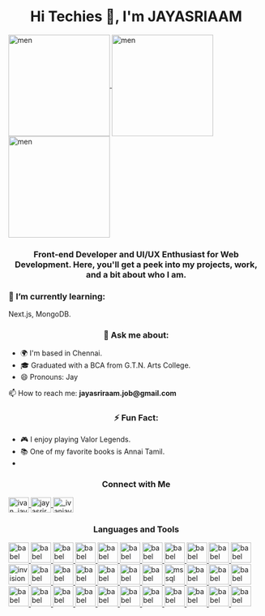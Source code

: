 <h1 align="center">Hi Techies 👋, I'm JAYASRIAAM</h1>

  <a href="https://www.linkedin.com/in/jayasriraam/" target="_blank" rel="noreferrer">
    <img src="https://mir-s3-cdn-cf.behance.net/project_modules/disp/d81e67206598527.66cf2331de8bc.gif" height="200px" align="center" alt="men"/>
      </a>
        <a href="https://jayasriraam.vercel.app/" target="_blank" rel="noreferrer">
<img src="https://mir-s3-cdn-cf.behance.net/project_modules/disp/5cb685206598527.66cf256b7632a.gif" height="200px" align="center" alt="men"/></a>
      </a>
        <a href="https://instagram.com/_ivanjay_" target="_blank" rel="noreferrer">
<img src="https://mir-s3-cdn-cf.behance.net/project_modules/disp/08266b206598527.66cf28842efa2.gif" height="200px" align="center" alt="men"/></a>

<h3 align="center">
  Front-end Developer and UI/UX Enthusiast for Web Development. Here, you'll get a peek into my projects, work, and a bit about who I am.
</h3>

<h3>🌱 I’m currently learning:</h3>
<p>Next.js, MongoDB.</p>

<h3 align="center">💬 Ask me about:</h3>
<ul>
  <li>🌍 I'm based in Chennai.</li>
  <li>🎓 Graduated with a BCA from G.T.N. Arts College.</li>
  <li>😄 Pronouns: Jay</li>
</ul>

<p>📫 How to reach me: <strong>jayasriraam.job@gmail.com</strong></p>


<h3 align="center">⚡ Fun Fact:</h3>
<ul>
  <li>🎮 I enjoy playing Valor Legends.</li>
  <li>📚 One of my favorite books is Annai Tamil.</li>
  <li></li>
</ul>

<h3 align="center">Connect with Me</h3>
<p align="left">
  <a href="https://twitter.com/ivan_jayram" target="blank">
    <img align="center" src="https://raw.githubusercontent.com/rahuldkjain/github-profile-readme-generator/master/src/images/icons/Social/twitter.svg" alt="ivan_jayram" height="30" width="40"/>
  </a>
  <a href="https://linkedin.com/in/jayasriraam" target="blank">
    <img align="center" src="https://raw.githubusercontent.com/rahuldkjain/github-profile-readme-generator/master/src/images/icons/Social/linked-in-alt.svg" alt="jayasriraam" height="30" width="40"/>
  </a>
  <a href="https://instagram.com/_ivanjay_" target="blank">
    <img align="center" src="https://raw.githubusercontent.com/rahuldkjain/github-profile-readme-generator/master/src/images/icons/Social/instagram.svg" alt="_ivanjay_" height="30" width="40"/>
  </a>
</p>

<h3 align="center">Languages and Tools</h3>
<p align="left">
  <a href="https://babeljs.io/" target="_blank" rel="noreferrer">
    <img src="https://skillicons.dev/icons?i=babel" alt="babel" width="40" height="40"/>
  </a>
  <a href="https://getbootstrap.com" target="_blank" rel="noreferrer">
    <img src="https://skillicons.dev/icons?i=bootstrap" alt="babel" width="40" height="40"/>
  </a>
  <a href="https://www.w3schools.com/cs/" target="_blank" rel="noreferrer">
     <img src="https://skillicons.dev/icons?i=cs" alt="babel" width="40" height="40"/>
  </a>
  <a href="https://www.w3schools.com/html/" target="_blank" rel="noreferrer">
     <img src="https://skillicons.dev/icons?i=html" alt="babel" width="40" height="40"/>
  </a>
  <a href="https://www.w3schools.com/css/" target="_blank" rel="noreferrer">
     <img src="https://skillicons.dev/icons?i=css" alt="babel" width="40" height="40"/>
  </a>
  <a href="https://expressjs.com" target="_blank" rel="noreferrer">
     <img src="https://skillicons.dev/icons?i=express" alt="babel" width="40" height="40"/>
  </a>
  <a href="https://www.figma.com/" target="_blank" rel="noreferrer">
     <img src="https://skillicons.dev/icons?i=figma" alt="babel" width="40" height="40"/>
  </a>
  <a href="https://git-scm.com/" target="_blank" rel="noreferrer">
     <img src="https://skillicons.dev/icons?i=git" alt="babel" width="40" height="40"/>
  </a>
  <a href="https://github.com/" target="_blank" rel="noreferrer">
     <img src="https://skillicons.dev/icons?i=github" alt="babel" width="40" height="40"/>
  </a>
  <a href="https://about.gitlab.com/" target="_blank" rel="noreferrer">
     <img src="https://skillicons.dev/icons?i=gitlab" alt="babel" width="40" height="40"/>
  </a>
  <a href="https://www.adobe.com/in/products/illustrator.html" target="_blank" rel="noreferrer">
     <img src="https://skillicons.dev/icons?i=ai" alt="babel" width="40" height="40"/>
  </a>
  <a href="https://www.invisionapp.com/" target="_blank" rel="noreferrer">
    <img src="https://www.vectorlogo.zone/logos/invisionapp/invisionapp-icon.svg" alt="invision" width="40" height="40"/>
  </a>
  <a href="https://developer.mozilla.org/en-US/docs/Web/JavaScript" target="_blank" rel="noreferrer">
     <img src="https://skillicons.dev/icons?i=js" alt="babel" width="40" height="40"/>
  </a>
  <a href="https://jquery.com/" target="_blank" rel="noreferrer">
     <img src="https://skillicons.dev/icons?i=jquery" alt="babel" width="40" height="40"/>
  </a>
  <a href="https://mui.com/material-ui/" target="_blank" rel="noreferrer">
     <img src="https://skillicons.dev/icons?i=materialui" alt="babel" width="40" height="40"/>
  </a>
  <a href="https://www.linux.org/" target="_blank" rel="noreferrer">
     <img src="https://skillicons.dev/icons?i=linux" alt="babel" width="40" height="40"/>
  </a>
  <a href="https://www.mathworks.com/" target="_blank" rel="noreferrer">
     <img src="https://skillicons.dev/icons?i=matlab" alt="babel" width="40" height="40"/>
  </a>
  <a href="https://www.mongodb.com/" target="_blank" rel="noreferrer">
     <img src="https://skillicons.dev/icons?i=mongodb" alt="babel" width="40" height="40"/>
  </a>
  <a href="https://www.microsoft.com/en-us/sql-server" target="_blank" rel="noreferrer">
    <img src="https://www.svgrepo.com/show/303229/microsoft-sql-server-logo.svg" alt="mssql" width="40" height="40"/>
  </a>
  <a href="https://www.mysql.com/" target="_blank" rel="noreferrer">
     <img src="https://skillicons.dev/icons?i=mysql" alt="babel" width="40" height="40"/>
  </a>
  <a href="https://nextjs.org/" target="_blank" rel="noreferrer">
     <img src="https://skillicons.dev/icons?i=nextjs" alt="babel" width="40" height="40"/>
  </a>
  <a href="https://nodejs.org" target="_blank" rel="noreferrer">
     <img src="https://skillicons.dev/icons?i=nodejs" alt="babel" width="40" height="40"/>
  </a>
  <a href="https://www.npmjs.com/" target="_blank" rel="noreferrer">
     <img src="https://skillicons.dev/icons?i=npm" alt="babel" width="40" height="40"/>
  </a>
  <a href="https://www.photoshop.com/en" target="_blank" rel="noreferrer">
     <img src="https://skillicons.dev/icons?i=ps" alt="babel" width="40" height="40"/>
  </a>
  <a href="https://www.php.net" target="_blank" rel="noreferrer">
     <img src="https://skillicons.dev/icons?i=php" alt="babel" width="40" height="40"/>
  </a>
  <a href="https://reactjs.org/" target="_blank" rel="noreferrer">
     <img src="https://skillicons.dev/icons?i=react" alt="babel" width="40" height="40"/>
  </a>
  <a href="https://sass-lang.com/" target="_blank" rel="noreferrer">
     <img src="https://skillicons.dev/icons?i=sass" alt="babel" width="40" height="40"/>
  </a>
  <a href="https://tailwindcss.com/" target="_blank" rel="noreferrer">
     <img src="https://skillicons.dev/icons?i=tailwind" alt="babel" width="40" height="40"/>
  </a>
  <a href="https://www.typescriptlang.org/" target="_blank" rel="noreferrer">
     <img src="https://skillicons.dev/icons?i=ts" alt="babel" width="40" height="40"/>
  </a>
  <a href="https://github.com/vercel" target="_blank" rel="noreferrer">
     <img src="https://skillicons.dev/icons?i=vercel" alt="babel" width="40" height="40"/>
  </a>
  <a href="https://vitejs.dev/" target="_blank" rel="noreferrer">
     <img src="https://skillicons.dev/icons?i=vite" alt="babel" width="40" height="40"/>
  </a>
  <a href="https://code.visualstudio.com/" target="_blank" rel="noreferrer">
     <img src="https://skillicons.dev/icons?i=vscode" alt="babel" width="40" height="40"/>
  </a>
  <a href="https://helpx.adobe.com/in/support/xd.html" target="_blank" rel="noreferrer">
     <img src="https://skillicons.dev/icons?i=xd" alt="babel" width="40" height="40"/>
  </a>
  <br>
  <br>

